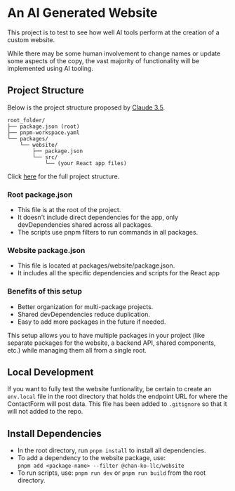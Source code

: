 # An AI Generated Website

This project is to test to see how well AI tools perform at the creation of a custom website.

While there may be some human involvement to change names or update some aspects of the copy,
the vast majority of functionality will be implemented using AI tooling.

## Project Structure

Below is the project structure proposed by [Claude 3.5](https://claude.ai/).

```
root_folder/
├── package.json (root)
├── pnpm-workspace.yaml
└── packages/
    └── website/
        ├── package.json
        └── src/
            └── (your React app files)
```

Click [here](ProjectStructure.md) for the full project structure.

### Root package.json

- This file is at the root of the project.
- It doesn't include direct dependencies for the app, only devDependencies shared across all packages.
- The scripts use pnpm filters to run commands in all packages.

### Website package.json

- This file is located at packages/website/package.json.
- It includes all the specific dependencies and scripts for the React app

### Benefits of this setup

- Better organization for multi-package projects.
- Shared devDependencies reduce duplication.
- Easy to add more packages in the future if needed.

This setup allows you to have multiple packages in your project (like separate packages for the website, a backend API, shared components, etc.) while managing them all from a single root.

## Local Development

If you want to fully test the website funtionality, be certain to create an `env.local` file in the
root directory that holds the endpoint URL for where the ContactForm will post data. This file has
been added to `.gitignore` so that it will not added to the repo.

## Install Dependencies

- In the root directory, run `pnpm install` to install all dependencies.
- To add a dependency to the website package, use:  
  `pnpm add <package-name> --filter @chan-ko-llc/website`
- To run scripts, use: `pnpm run dev` or `pnpm run build` from the root directory.
